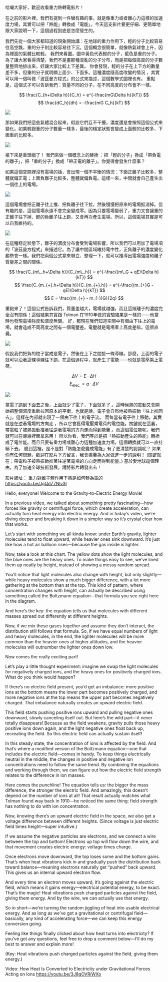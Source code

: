 哈囉大家好，歡迎收看重力熱轉電影片！

在之前的影片裡，我們有提到一件蠻有趣的事，就是像重力或者離心力這樣的加速度力場，其實可以把「熱能」轉換成「電能」。今天這支影片要更仔細、更簡單地跟大家說明一下，這個過程到底是怎麼發生的。

我們先從一個大家都知道的現象開始講：在地球的重力作用下，輕的分子比較容易往高空飄，重的分子則比較容易往下沉。這個概念很簡單，就像熱氣球會上升，因為裡面的氣體比較輕。
我們來看圖。圖中黃色代表輕的分子，藍色是重的分子。為了讓大家看得清楚，我們不是畫那種混亂的分子分布，而是把每個高度的分子數量整齊地排出來，好讓大家比較上下差異。
你會發現，輕的分子在上下方的數量差不多，但重的分子就明顯上面少、下面多。這種濃度隨高度改變的情況
，其實可以用一個叫做「波茲曼方程式」的公式來描述，這個數學式圖裡也有。
重點是，這個式子可以告訴我們：質量不同的分子，在不同高度的分布會不一樣。

$$ \frac{C_{h+\Delta h}}{C_h} = e^{-\frac{mG\Delta h}{kT}} $$
$$ \frac{dC_h}{dh} = -\frac{mG C_h}{kT} $$

![](../images/015-yellow-small-circles-represent-light-particles-blue-large-circles-represent-heavy-ones.webp)

那如果我們把這些氣體混合起來，假設它們互不干擾，濃度還是會按照這個公式來變化。如果輕跟重的分子數量一樣多，最後的穩定狀態會變成上面輕的比較多、下面重的比較多。

![](../images/016-mixture-of-heavy-and-light-particles.webp)

接下來是重頭戲了！
我們來做一個概念上的替換
：把「輕的分子」換成「帶負電的離子」，把「重的分子」換成「帶正電的離子」。你覺得會發生什麼事？

如果這個空間裡沒有電場的話，會出現一個不平衡的情況：下面正離子比較多，整體就偏正電；上面負離子比較多，整體就偏負電。這樣一來，中間就會自己產生出一個往上的電場。

![](../images/018-unstable-charge-distribution-after-ions-substitution-generates-electric-field.webp)

這個電場會把正離子往上推、把負離子往下拉，然後慢慢把原來的電場抵消掉。但有趣的是，這個電場永遠不會完全變成零。因為只要電場變弱了，重力又會讓重的正離子往下掉、輕的負離子往上跑，又會再次產生電場。所以，這個電場其實是可以自我維持的。

![](../images/020-adding-electric-and-gravitational-terms-to-boltzmann-equation-to-derive-mass-difference-related-electric-field.webp)

在這種穩定狀態下，離子的濃度分布會受到電場影響，所以我們可以用加了電場項的「波茲曼方程式」來描述它。為了讓中間區域維持電中性，正負離子的濃度變化趨勢會一樣。我們把兩個公式拿來聯立、整理一下，就可以推導出電場強度和離子質量差之間的關係。

$$ \frac{C_{m\_.h+\Delta h}}{C_{m\_.h}} = e^{-\frac{(m\_G + qE)\Delta h}{kT}} $$
$$ \frac{C_{m_{+}.h+\Delta h}}{C_{m_{+}.h}} = e^{-\frac{(m_{+}G - qE)\Delta h}{kT}} $$
$$ E = \frac{(m_{+} - m_{-})G}{2q} $$

重點來了！這個公式告訴我們，質量差越大，電場就越強，而且這跟離子的濃度完全沒有關係！這個結果其實跟 Tolman 在1910年做的實驗結果是一樣的——他當時也發現電場強度和濃度無關。
好，那現在我們知道空間中有個由下往上的電場，就會造成不同高度之間有一個電壓差。電壓就是電場乘上高度差嘛，這很直覺。

![](../images/021-voltage-difference-equals-electric-field-multiplied-by-height-difference.webp)

假設我們把負的粒子當成是電子，然後在上下之間接一條導線。那麼，上面的電子就可以沿著這條導線往下跑，在這個過程中，就產生了電能——也就是電壓乘上電荷。

$$ \Delta V = E \cdot \Delta H $$
$$ E_{\mathrm{elec.}} = q \cdot \Delta V $$

![](../images/022-electricity-released-outward-while-electrons-re-gain-energy-from-internal-field.webp)

當電子跑到下面去之後，上面就少了電子，下面就多了
。這時候熱的震動又會開始把整個濃度重新拉回原本的平衡，也就是說，電子會自然地被熱振動「往上推回去」，這樣在內部就出現了一個由下往上的電子流。
而每當有電子往上移動，其實就是在逆著電場的方向走
，所以它會獲得電壓乘電荷的電位能。關鍵就在這裏，帶電粒子被熱振動推著往逆著電場的方向走而得到能量
。而這個電位能呢，我們就可以在導線裡面拿來用！
所以你看，我們等於是把「熱振動產生的熱能」轉換成了電位能。而且只要有重力場或離心力這種加速度力場，這個轉換就可以一直持續下去。
聽到這裡，是不是對「熱能怎麼變成電能」有了更清楚的認識呢？
如果你有任何問題，歡迎在影片下方留言，我會盡量為大家做進一步的說明！
(關鍵就在：帶電粒子被熱振動推著往逆著電場的方向走而得到能量。)
基於愛地球這個理由，為了加速全球技術發展，請將影片轉發出去！

影片網址：
重力對離子體作用下熱是如何轉為電的 https://youtu.be/JgQdZ7Nlv3I

Hello, everyone! Welcome to the Gravity-to-Electric Energy Movie!

In a previous video, we talked about something pretty fascinating—how forces like gravity or centrifugal force, which create acceleration, can actually turn heat energy into electric energy. And in today’s video, we’re diving deeper and breaking it down in a simpler way so it’s crystal clear how that works.

Let’s start with something we all kinda know: under Earth’s gravity, lighter molecules tend to float upward, while heavier ones sink downward. It’s just like how a hot air balloon rises—because the gas inside is lighter.

Now, take a look at this chart. The yellow dots show the light molecules, and the blue ones are the heavy ones. To make things easy to see, we’ve lined them up neatly by height, instead of showing a messy random spread.

You’ll notice that light molecules also change with height, but only slightly—while heavy molecules show a much bigger difference, with a lot more gathering at the bottom than at the top. This kind of pattern, where concentration changes with height, can actually be described using something called the Boltzmann equation—that formula you see right here in the diagram.

And here’s the key: the equation tells us that molecules with different masses spread out differently at different heights.

Now, if we mix these gases together and assume they don’t interact, the distribution still follows that formula. So, if we have equal numbers of light and heavy molecules, in the end, the lighter molecules will be more common than the heavier ones at higher altitudes, and the heavier molecules will outnumber the lighter ones down low.

Now comes the really exciting part!

Let’s play a little thought experiment: imagine we swap the light molecules for negatively charged ions, and the heavy ones for positively charged ions. What do you think would happen?

If there’s no electric field present, you’d get an imbalance: more positive ions at the bottom means the lower part becomes positively charged, and more negative ions at the top means the upper part becomes negatively charged. That imbalance naturally creates an upward electric field.

This field starts pushing positive ions upward and pulling negative ones downward, slowly canceling itself out. But here’s the wild part—it never totally disappears! Because as the field weakens, gravity pulls those heavy positive ions down again, and the light negative ones float back up, recreating the field. So this electric field can actually sustain itself!

In this steady state, the concentration of ions is affected by the field. And that’s where a modified version of the Boltzmann equation—one that includes the electric field—comes in handy. To keep things electrically neutral in the middle, the changes in positive and negative ion concentrations need to follow the same trend. By combining the equations and working through them, we can figure out how the electric field strength relates to the difference in ion masses.

Here comes the punchline! The equation tells us: the bigger the mass difference, the stronger the electric field. And amazingly, this doesn’t depend on the number of ions at all! That result actually matches what Tolman found way back in 1910—he noticed the same thing: field strength has nothing to do with ion concentration.

Now, knowing there’s an upward electric field in the space, we also get a voltage difference between different heights. (Since voltage is just electric field times height—super intuitive.)

If we assume the negative particles are electrons, and we connect a wire between the top and bottom! Electrons up top will flow down the wire, and that movement creates electric energy: voltage times charge.

Once electrons move downward, the top loses some and the bottom gains. That’s when heat vibrations kick in and gradually push the distribution back toward balance—meaning electrons naturally get “pushed” back upward. This gives us an internal upward electron flow.

And every time an electron moves upward, it’s going against the electric field, which means it gains energy—electrical potential energy, to be exact. That’s the magic! Heat vibrations push charged particles against the field, giving them energy. And by the wire, we can actually use that energy.

So in short—we’re turning the random jiggling of heat into usable electrical energy. And as long as we’ve got a gravitational or centrifugal field—basically, any kind of accelerating force—we can keep this energy conversion going.

Feeling like things finally clicked about how heat turns into electricity? If you’ve got any questions, feel free to drop a comment below—I’ll do my best to answer and explain more!

(Key: Heat vibrations push charged particles against the field, giving them energy.)

Video: How Heat Is Converted to Electricity under Gravitational Forces Acting on Ions https://youtu.be/3J8gOVRiWXo
